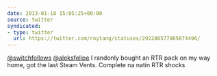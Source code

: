 ```yaml
---
date: 2013-01-18 15:05:25+00:00
source: twitter
syndicated:
- type: twitter
  url: https://twitter.com/roytang/statuses/292286577965674496/
---
```


[@switchfollows](https://twitter.com/switchfollows/) [@aleksfelipe](https://twitter.com/aleksfelipe/) I randonly bought an RTR pack on my way home, got the last Steam Vents. Complete na natin RTR shocks